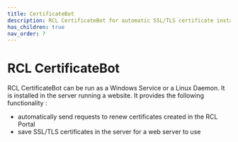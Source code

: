 ```yaml
---
title: CertificateBot
description: RCL CertificateBot for automatic SSL/TLS certificate installation and renewal in Windows and Linux servers
has_children: true
nav_order: 7
---
```


# RCL CertificateBot

RCL CertificateBot can be run as a Windows Service or a Linux Daemon. It is installed in the server running a website. It provides the following functionality :

- automatically send requests to renew certificates created in the RCL Portal
- save SSL/TLS certificates in the server for a web server to use 